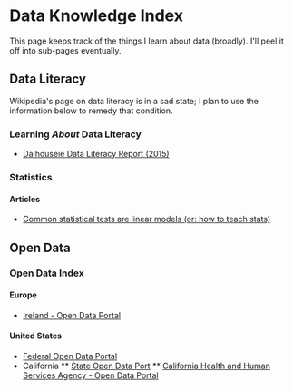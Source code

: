 # Data Knowledge Index
This page keeps track of the things I learn about data (broadly). I'll peel it off into sub-pages eventually.

## Data Literacy
Wikipedia's page on data literacy is in a sad state; I plan to use the information below to remedy that condition.

### Learning _About_ Data Literacy
* [Dalhouseie Data Literacy Report (2015)](http://dataliteracy.ca/)

### Statistics


#### Articles
* [Common statistical tests are linear models (or: how to teach stats)](https://lindeloev.github.io/tests-as-linear/)

## Open Data


### Open Data Index
#### Europe
* [Ireland - Open Data Portal](http://data.gov.ie/)

#### United States
* [Federal Open Data Portal](http://data.gov/)
* California
** [State Open Data Port](http://data.ca.gov/)
** [California Health and Human Services Agency - Open Data Portal](http://data.chhs.ca.gov/)
